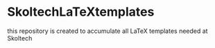 # SkoltechLaTeXtemplates
this repository is created to accumulate all LaTeX templates needed at Skoltech
